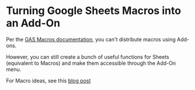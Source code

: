 # Turning Google Sheets Macros into an Add-On

Per the [GAS Macros documentation](https://developers.google.com/apps-script/guides/sheets/macros), you can't distribute macros using Add-ons. 

However, you can still create a bunch of useful functions for Sheets (equivalent to Macros) and make them accessible through the Add-On menu.

For Macro ideas, see this [blog post](https://www.benlcollins.com/spreadsheets/macros/)